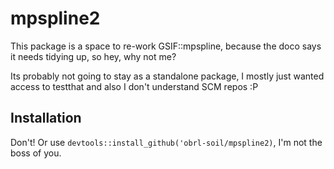 
<!-- README.md is generated from README.Rmd. Please edit that file -->
mpspline2
=========

This package is a space to re-work GSIF::mpspline, because the doco says it needs tidying up, so hey, why not me?

Its probably not going to stay as a standalone package, I mostly just wanted access to testthat and also I don't understand SCM repos :P

Installation
------------

Don't! Or use `devtools::install_github('obrl-soil/mpspline2)`, I'm not the boss of you.
